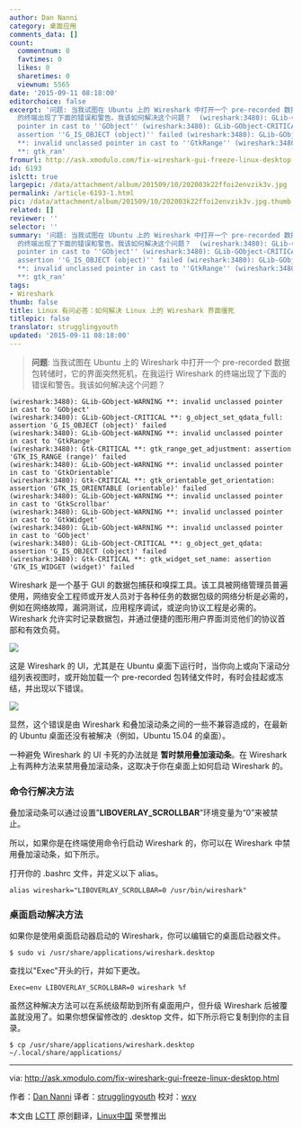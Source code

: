 ```yaml
---
author: Dan Nanni
category: 桌面应用
comments_data: []
count:
  commentnum: 0
  favtimes: 0
  likes: 0
  sharetimes: 0
  viewnum: 5565
date: '2015-09-11 08:18:00'
editorchoice: false
excerpt: '问题: 当我试图在 Ubuntu 上的 Wireshark 中打开一个 pre-recorded 数据包转储时，它的界面突然死机，在我运行 Wireshark
  的终端出现了下面的错误和警告。我该如何解决这个问题？  (wireshark:3480): GLib-GObject-WARNING **: invalid unclassed
  pointer in cast to ''GObject'' (wireshark:3480): GLib-GObject-CRITICAL **: g_object_set_qdata_full:
  assertion ''G_IS_OBJECT (object)'' failed (wireshark:3480): GLib-GObject-WARNING
  **: invalid unclassed pointer in cast to ''GtkRange'' (wireshark:3480): Gtk-CRITICAL
  **: gtk_ran'
fromurl: http://ask.xmodulo.com/fix-wireshark-gui-freeze-linux-desktop.html
id: 6193
islctt: true
largepic: /data/attachment/album/201509/10/202003k22ffoi2envzik3v.jpg
permalink: /article-6193-1.html
pic: /data/attachment/album/201509/10/202003k22ffoi2envzik3v.jpg.thumb.jpg
related: []
reviewer: ''
selector: ''
summary: '问题: 当我试图在 Ubuntu 上的 Wireshark 中打开一个 pre-recorded 数据包转储时，它的界面突然死机，在我运行 Wireshark
  的终端出现了下面的错误和警告。我该如何解决这个问题？  (wireshark:3480): GLib-GObject-WARNING **: invalid unclassed
  pointer in cast to ''GObject'' (wireshark:3480): GLib-GObject-CRITICAL **: g_object_set_qdata_full:
  assertion ''G_IS_OBJECT (object)'' failed (wireshark:3480): GLib-GObject-WARNING
  **: invalid unclassed pointer in cast to ''GtkRange'' (wireshark:3480): Gtk-CRITICAL
  **: gtk_ran'
tags:
- Wireshark
thumb: false
title: Linux 有问必答：如何解决 Linux 上的 Wireshark 界面僵死
titlepic: false
translator: strugglingyouth
updated: '2015-09-11 08:18:00'
---
```



> 
> **问题**: 当我试图在 Ubuntu 上的 Wireshark 中打开一个 pre-recorded 数据包转储时，它的界面突然死机，在我运行 Wireshark 的终端出现了下面的错误和警告。我该如何解决这个问题？
> 
> 
> 



```
(wireshark:3480): GLib-GObject-WARNING **: invalid unclassed pointer in cast to 'GObject'
(wireshark:3480): GLib-GObject-CRITICAL **: g_object_set_qdata_full: assertion 'G_IS_OBJECT (object)' failed
(wireshark:3480): GLib-GObject-WARNING **: invalid unclassed pointer in cast to 'GtkRange'
(wireshark:3480): Gtk-CRITICAL **: gtk_range_get_adjustment: assertion 'GTK_IS_RANGE (range)' failed
(wireshark:3480): GLib-GObject-WARNING **: invalid unclassed pointer in cast to 'GtkOrientable'
(wireshark:3480): Gtk-CRITICAL **: gtk_orientable_get_orientation: assertion 'GTK_IS_ORIENTABLE (orientable)' failed
(wireshark:3480): GLib-GObject-WARNING **: invalid unclassed pointer in cast to 'GtkScrollbar'
(wireshark:3480): GLib-GObject-WARNING **: invalid unclassed pointer in cast to 'GtkWidget'
(wireshark:3480): GLib-GObject-WARNING **: invalid unclassed pointer in cast to 'GObject'
(wireshark:3480): GLib-GObject-CRITICAL **: g_object_get_qdata: assertion 'G_IS_OBJECT (object)' failed
(wireshark:3480): Gtk-CRITICAL **: gtk_widget_set_name: assertion 'GTK_IS_WIDGET (widget)' failed

```

Wireshark 是一个基于 GUI 的数据包捕获和嗅探工具。该工具被网络管理员普遍使用，网络安全工程师或开发人员对于各种任务的数据包级的网络分析是必需的，例如在网络故障，漏洞测试，应用程序调试，或逆向协议工程是必需的。 Wireshark 允许实时记录数据包，并通过便捷的图形用户界面浏览他们的协议首部和有效负荷。


![](/data/attachment/album/201509/10/202003k22ffoi2envzik3v.jpg)


这是 Wireshark 的 UI，尤其是在 Ubuntu 桌面下运行时，当你向上或向下滚动分组列表视图时，或开始加载一个 pre-recorded 包转储文件时，有时会挂起或冻结，并出现以下错误。


![](/data/attachment/album/201509/10/202009fgo9vryyiiw6r163.jpg)


显然，这个错误是由 Wireshark 和叠加滚动条之间的一些不兼容造成的，在最新的 Ubuntu 桌面还没有被解决（例如，Ubuntu 15.04 的桌面）。


一种避免 Wireshark 的 UI 卡死的办法就是 **暂时禁用叠加滚动条**。在 Wireshark 上有两种方法来禁用叠加滚动条，这取决于你在桌面上如何启动 Wireshark 的。


### 命令行解决方法


叠加滚动条可以通过设置"**LIBOVERLAY\_SCROLLBAR**"环境变量为“0”来被禁止。


所以，如果你是在终端使用命令行启动 Wireshark 的，你可以在 Wireshark 中禁用叠加滚动条，如下所示。


打开你的 .bashrc 文件，并定义以下 alias。



```
alias wireshark="LIBOVERLAY_SCROLLBAR=0 /usr/bin/wireshark"

```

### 桌面启动解决方法


如果你是使用桌面启动器启动的 Wireshark，你可以编辑它的桌面启动器文件。



```
$ sudo vi /usr/share/applications/wireshark.desktop

```

查找以"Exec"开头的行，并如下更改。



```
Exec=env LIBOVERLAY_SCROLLBAR=0 wireshark %f

```

虽然这种解决方法可以在系统级帮助到所有桌面用户，但升级 Wireshark 后被覆盖就没用了。如果你想保留修改的 .desktop 文件，如下所示将它复制到你的主目录。



```
$ cp /usr/share/applications/wireshark.desktop ~/.local/share/applications/ 

```



---


via: <http://ask.xmodulo.com/fix-wireshark-gui-freeze-linux-desktop.html>


作者：[Dan Nanni](http://ask.xmodulo.com/author/nanni) 译者：[strugglingyouth](https://github.com/strugglingyouth) 校对：[wxy](https://github.com/wxy)


本文由 [LCTT](https://github.com/LCTT/TranslateProject) 原创翻译，[Linux中国](https://linux.cn/) 荣誉推出